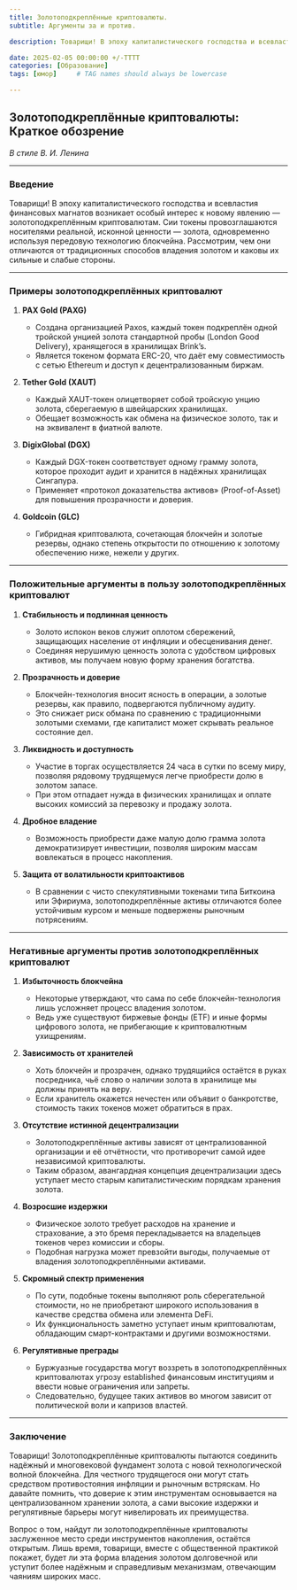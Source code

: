 ```yaml
---
title: Золотоподкреплённые криптовалюты.
subtitle: Аргументы за и против.

description: Товарищи! В эпоху капиталистического господства и всевластия финансовых магнатов возникает особый интерес к новому явлению — золотоподкреплённым криптовалютам.

date: 2025-02-05 00:00:00 +/-TTTT
categories: [Образование]
tags: [юмор]     # TAG names should always be lowercase

---
```


## **Золотоподкреплённые криптовалюты: Краткое обозрение**  
_В стиле В. И. Ленина_

---

### **Введение**

Товарищи! В эпоху капиталистического господства и всевластия финансовых магнатов возникает особый интерес к новому явлению — золотоподкреплённым криптовалютам. Сии токены провозглашаются носителями реальной, исконной ценности — золота, одновременно используя передовую технологию блокчейна. Рассмотрим, чем они отличаются от традиционных способов владения золотом и каковы их сильные и слабые стороны.

---

### **Примеры золотоподкреплённых криптовалют**

1. **PAX Gold (PAXG)**  
   - Создана организацией Paxos, каждый токен подкреплён одной тройской унцией золота стандартной пробы (London Good Delivery), хранящегося в хранилищах Brink’s.  
   - Является токеном формата ERC-20, что даёт ему совместимость с сетью Ethereum и доступ к децентрализованным биржам.  

2. **Tether Gold (XAUT)**  
   - Каждый XAUT-токен олицетворяет собой тройскую унцию золота, сберегаемую в швейцарских хранилищах.  
   - Обещает возможность как обмена на физическое золото, так и на эквивалент в фиатной валюте.  

3. **DigixGlobal (DGX)**  
   - Каждый DGX-токен соответствует одному грамму золота, которое проходит аудит и хранится в надёжных хранилищах Сингапура.  
   - Применяет «протокол доказательства активов» (Proof-of-Asset) для повышения прозрачности и доверия.  

4. **Goldcoin (GLC)**  
   - Гибридная криптовалюта, сочетающая блокчейн и золотые резервы, однако степень открытости по отношению к золотому обеспечению ниже, нежели у других.  

---

### **Положительные аргументы в пользу золотоподкреплённых криптовалют**

1. **Стабильность и подлинная ценность**  
   - Золото испокон веков служит оплотом сбережений, защищающих население от инфляции и обесценивания денег.  
   - Соединяя нерушимую ценность золота с удобством цифровых активов, мы получаем новую форму хранения богатства.  

2. **Прозрачность и доверие**  
   - Блокчейн-технология вносит ясность в операции, а золотые резервы, как правило, подвергаются публичному аудиту.  
   - Это снижает риск обмана по сравнению с традиционными золотыми схемами, где капиталист может скрывать реальное состояние дел.  

3. **Ликвидность и доступность**  
   - Участие в торгах осуществляется 24 часа в сутки по всему миру, позволяя рядовому трудящемуся легче приобрести долю в золотом запасе.  
   - При этом отпадает нужда в физических хранилищах и оплате высоких комиссий за перевозку и продажу золота.  

4. **Дробное владение**  
   - Возможность приобрести даже малую долю грамма золота демократизирует инвестиции, позволяя широким массам вовлекаться в процесс накопления.  

5. **Защита от волатильности криптоактивов**  
   - В сравнении с чисто спекулятивными токенами типа Биткоина или Эфириума, золотоподкреплённые активы отличаются более устойчивым курсом и меньше подвержены рыночным потрясениям.  

---

### **Негативные аргументы против золотоподкреплённых криптовалют**

1. **Избыточность блокчейна**  
   - Некоторые утверждают, что сама по себе блокчейн-технология лишь усложняет процесс владения золотом.  
   - Ведь уже существуют биржевые фонды (ETF) и иные формы цифрового золота, не прибегающие к криптовалютным ухищрениям.  

2. **Зависимость от хранителей**  
   - Хоть блокчейн и прозрачен, однако трудящийся остаётся в руках посредника, чьё слово о наличии золота в хранилище мы должны принять на веру.  
   - Если хранитель окажется нечестен или объявит о банкротстве, стоимость таких токенов может обратиться в прах.  

3. **Отсутствие истинной децентрализации**  
   - Золотоподкреплённые активы зависят от централизованной организации и её отчётности, что противоречит самой идее независимой криптовалюты.  
   - Таким образом, авангардная концепция децентрализации здесь уступает место старым капиталистическим порядкам хранения золота.  

4. **Возросшие издержки**  
   - Физическое золото требует расходов на хранение и страхование, а это бремя перекладывается на владельцев токенов через комиссии и сборы.  
   - Подобная нагрузка может превзойти выгоды, получаемые от владения золотоподкреплёнными активами.  

5. **Скромный спектр применения**  
   - По сути, подобные токены выполняют роль сберегательной стоимости, но не приобретают широкого использования в качестве средства обмена или элемента DeFi.  
   - Их функциональность заметно уступает иным криптовалютам, обладающим смарт-контрактами и другими возможностями.  

6. **Регулятивные преграды**  
   - Буржуазные государства могут воззреть в золотоподкреплённых криптовалютах угрозу established финансовым институциям и ввести новые ограничения или запреты.  
   - Следовательно, будущее таких активов во многом зависит от политической воли и капризов властей.  

---

### **Заключение**

Товарищи! Золотоподкреплённые криптовалюты пытаются соединить надёжный и многовековой фундамент золота с новой технологической волной блокчейна. Для честного трудящегося они могут стать средством противостояния инфляции и рыночным встряскам. Но давайте помнить, что доверие к этим инструментам основывается на централизованном хранении золота, а сами высокие издержки и регулятивные барьеры могут нивелировать их преимущества.

Вопрос о том, найдут ли золотоподкреплённые криптовалюты заслуженное место среди инструментов накопления, остаётся открытым. Лишь время, товарищи, вместе с общественной практикой покажет, будет ли эта форма владения золотом долговечной или уступит более надёжным и справедливым механизмам, отвечающим чаяниям широких масс.